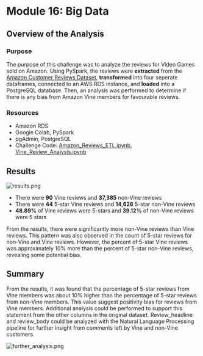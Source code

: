 # Module 16: Big Data

## Overview of the Analysis

### Purpose
The purpose of this challenge was to analyze the reviews for Video Games sold on Amazon. Using PySpark, the reviews were **extracted** from the [Amazon Customer Reviews Dataset](https://s3.amazonaws.com/amazon-reviews-pds/tsv/index.txt), **transformed** into four seperate dataframes, connected to an AWS RDS instance, and **loaded** into a PostgreSQL database. Then, an analysis was performed to determine if there is any bias from Amazon Vine members for favourable reviews. 

### Resources
* Amazon RDS
* Google Colab, PySpark
* pgAdmin, PostgreSQL
* Challenge Code: [Amazon_Reviews_ETL.ipynb](https://github.com/daniel-sh-au/UofT_DataBC_Module16_Amazon_Vine_Analysis/blob/main/Amazon_Reviews_ETL.ipynb), [Vine_Review_Analysis.ipynb](https://github.com/daniel-sh-au/UofT_DataBC_Module16_Amazon_Vine_Analysis/blob/main/Vine_Review_Analysis.ipynb)

## Results
![results.png](https://github.com/daniel-sh-au/UofT_DataBC_Module16_Amazon_Vine_Analysis/blob/main/Resources/results.png)  
* There were **90** Vine reviews and **37,385** non-Vine reviews
* There were **44** 5-star Vine reviews and **14,626** 5-star non-Vine reviews
* **48.89%** of Vine reviews were 5-stars and **39.12%** of non-Vine reviews were 5 stars

From the results, there were significantly more non-Vine reviews than Vine reviews. This pattern was also observed in the count of 5-star reviews for non-Vine and Vine reviews. However, the percent of 5-star Vine reviews was approximately 10% more than the percent of 5-star non-Vine reviews, revealing some potential bias. 

## Summary
From the results, it was found that the percentage of 5-star reviews from Vine members was about 10% higher than the percentage of 5-star reviews from non-Vine members. This value suggest positivity bias for reviews from Vine members. Additional analysis could be performed to support this statement from the other columns in the original dataset. Review_headline and review_body could be analyzed with the Natural Language Processing pipeline for further insight from comments left by Vine and non-Vine customers.  

![further_analysis.png](https://github.com/daniel-sh-au/UofT_DataBC_Module16_Amazon_Vine_Analysis/blob/main/Resources/further_analysis.png)